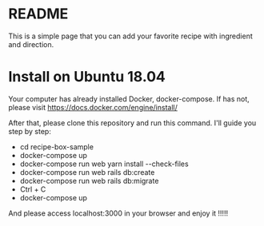 # README

This is a simple page that you can add your favorite recipe with ingredient and direction.

# Install on Ubuntu 18.04

Your computer has already installed Docker, docker-compose. If has not, please visit https://docs.docker.com/engine/install/

After that, please clone this repository and run this command. I'll guide you step by step:

- cd recipe-box-sample
- docker-compose up
- docker-compose run web yarn install --check-files
- docker-compose run web rails db:create
- docker-compose run web rails db:migrate
- Ctrl + C
- docker-compose up

And please access localhost:3000 in your browser and enjoy it !!!!!

<!--       _
          \\.__(.)> (CAP CAP)
            \___)
     ~~~~~~~~~~~~~~~~~~-->
